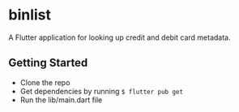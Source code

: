 # binlist

A Flutter application for looking up credit and debit card metadata.

## Getting Started

- Clone the repo
- Get dependencies by running 
  `$ flutter pub get`
- Run the lib/main.dart file
